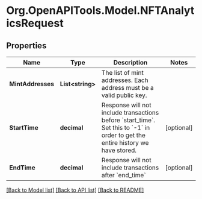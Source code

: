 
# Org.OpenAPITools.Model.NFTAnalyticsRequest

## Properties

Name | Type | Description | Notes
------------ | ------------- | ------------- | -------------
**MintAddresses** | **List&lt;string&gt;** | The list of mint addresses. Each address must be a valid public key. | 
**StartTime** | **decimal** | Response will not include transactions before &#x60;start_time&#x60;. Set this to &#x60;-1&#x60; in order to get the entire history we have stored.  | [optional] 
**EndTime** | **decimal** | Response will not include transactions after &#x60;end_time&#x60;   | [optional] 

[[Back to Model list]](../README.md#documentation-for-models)
[[Back to API list]](../README.md#documentation-for-api-endpoints)
[[Back to README]](../README.md)

